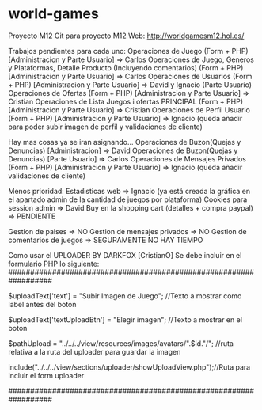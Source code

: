 # world-games
Proyecto M12
Git para proyecto M12
Web: http://worldgamesm12.hol.es/

Trabajos pendientes para cada uno:
Operaciones de Juego (Form + PHP) [Administracion y Parte Usuario] => Carlos
Operaciones de Juego, Generos y Plataformas, Detalle Producto (Incluyendo comentarios) (Form + PHP) [Administracion y Parte Usuario] => Carlos
Operaciones de Usuarios (Form + PHP) [Administracion y Parte Usuario] => David y Ignacio (Parte Usuario)
Operaciones de Ofertas (Form + PHP) [Administracion y Parte Usuario] => Cristian
Operaciones de Lista Juegos i ofertas PRINCIPAL (Form + PHP) [Administracion y Parte Usuario] => Cristian
Operaciones de Perfil Usuario (Form + PHP) [Administracion y Parte Usuario] => Ignacio (queda añadir para poder subir imagen de perfil y validaciones de cliente)

Hay mas cosas ya se iran asignando...
Operaciones de Buzon(Quejas y Denuncias) [Administracion] => David
Operaciones de Buzon(Quejas y Denuncias) [Parte Usuario] => Carlos
Operaciones de Mensajes Privados (Form + PHP) [Administracion y Parte Usuario] => Ignacio (queda añadir validaciones de cliente)

Menos prioridad:
Estadisticas web => Ignacio (ya está creada la gráfica en el apartado admin de la cantidad de juegos por plataforma)
Cookies para session admin => David
Buy en la shopping cart (detalles + compra paypal) => PENDIENTE


Gestion de paises => NO
Gestion de mensajes privados => NO
Gestion de comentarios de juegos => SEGURAMENTE NO HAY TIEMPO



Como usar el UPLOADER BY DARKFOX [CristianO]
Se debe incluir en el formulario PHP lo siguiente:
##################################################################

$uploadText['text'] = "Subir Imagen de Juego"; //Texto a mostrar como label antes del boton

$uploadText['textUploadBtn'] = "Elegir imagen"; //Texto a mostrar en el boton

$pathUpload = "../../../view/resources/images/avatars/".$id."/"; //ruta relativa a la ruta del uploader para guardar la imagen

include("../../../view/sections/uploader/showUploadView.php");//Ruta para incluir el form uploader

##################################################################
